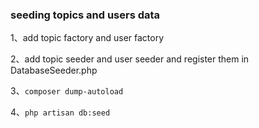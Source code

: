 ### seeding topics and users data

1、add topic factory and user factory

2、add topic seeder and user seeder and register them in DatabaseSeeder.php

3、`composer dump-autoload`

4、`php artisan db:seed`